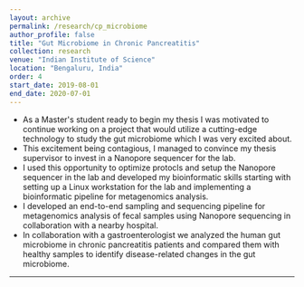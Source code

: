 ```yaml
---
layout: archive
permalink: /research/cp_microbiome
author_profile: false
title: "Gut Microbiome in Chronic Pancreatitis"
collection: research
venue: "Indian Institute of Science"
location: "Bengaluru, India"
order: 4
start_date: 2019-08-01
end_date: 2020-07-01
---
```


* As a Master's student ready to begin my thesis I was motivated to continue working on a project that would utilize a cutting-edge technology to study the gut microbiome which I was very excited about.
* This excitement being contagious, I managed to convince my thesis supervisor to invest in a Nanopore sequencer for the lab.
* I used this opportunity to optimize protocls and setup the Nanopore sequencer in the lab and developed my bioinformatic skills starting with setting up a Linux workstation for the lab and implementing a bioinformatic pipeline for metagenomics analysis.
* I developed an end-to-end sampling and sequencing pipeline for metagenomics analysis of fecal samples using Nanopore sequencing in collaboration with a nearby hospital.
* In collaboration with a gastroenterologist we analyzed the human gut microbiome in chronic pancreatitis patients and compared them with healthy samples to identify disease-related changes in the gut microbiome.

---